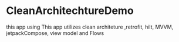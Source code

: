 # CleanArchitechtureDemo
this app using 
This app utilizes  clean architeture ,retrofit, hilt, MVVM, jetpackCompose, view model  and Flows
